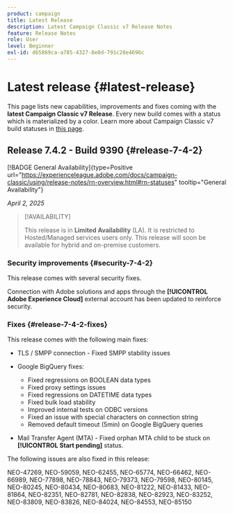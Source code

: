 ```yaml
---
product: campaign
title: Latest Release
description: Latest Campaign Classic v7 Release Notes
feature: Release Notes
role: User
level: Beginner
exl-id: d65869ca-a785-4327-8e8d-791c28e4696c
---
```

# Latest release {#latest-release}

This page lists new capabilities, improvements and fixes coming with the **latest Campaign Classic v7 Release**. Every new build comes with a status which is materialized by a color. Learn more about Campaign Classic v7 build statuses in [this page](rn-overview.md). 

## Release 7.4.2 - Build 9390 {#release-7-4-2}

[!BADGE General Availability]{type=Positive url="https://experienceleague.adobe.com/docs/campaign-classic/using/release-notes/rn-overview.html#rn-statuses" tooltip="General Availability"}

_April 2, 2025_ 

>[!AVAILABILITY]
>
>This release is in **Limited Availability** (LA). It is restricted to Hosted/Managed services users only. This release will soon be available for hybrid and on-premise customers. 

<!--
### Compatibility updates {#comp-7-4-2}

This release comes with the following compatibility updates:

* JQuery library update: fixes multiple UI issues (reports, web apps)
* PostgreSQL 15 and 16

--> 

### Security improvements {#security-7-4-2}

This release comes with several security fixes.

Connection with Adobe solutions and apps through the **[!UICONTROL Adobe Experience Cloud]** external account has been updated to reinforce security.

### Fixes {#release-7-4-2-fixes}

This release comes with the following main fixes:

* TLS / SMPP connection - Fixed SMPP stability issues

* Google BigQuery fixes:

    * Fixed regressions on BOOLEAN data types
    * Fixed proxy settings issues
    * Fixed regressions on DATETIME data types
    * Fixed bulk load stability
    * Improved internal tests on ODBC versions
    * Fixed an issue with special characters on connection string
    * Removed default timeout (5min) on Google BigQuery queries

* Mail Transfer Agent (MTA) - Fixed orphan MTA child to be stuck on **[!UICONTROL Start pending]** status.

The following issues are also fixed in this release:

NEO-47269, NEO-59059, NEO-62455, NEO-65774, NEO-66462, NEO-66989, NEO-77898, NEO-78843, NEO-79373, NEO-79598, NEO-80145, NEO-80245, NEO-80434, NEO-80683, NEO-81222, NEO-81433, NEO-81864, NEO-82351, NEO-82781, NEO-82838, NEO-82923, NEO-83252, NEO-83809, NEO-83826, NEO-84024, NEO-84553, NEO-85150
 
